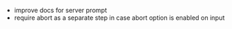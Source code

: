 - improve docs for server prompt
- require abort as a separate step in case abort option is enabled on input